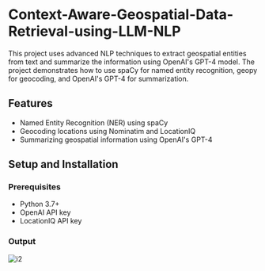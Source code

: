 # Context-Aware-Geospatial-Data-Retrieval-using-LLM-NLP

This project uses advanced NLP techniques to extract geospatial entities from text and summarize the information using OpenAI's GPT-4 model. The project demonstrates how to use spaCy for named entity recognition, geopy for geocoding, and OpenAI's GPT-4 for summarization.

## Features

- Named Entity Recognition (NER) using spaCy
- Geocoding locations using Nominatim and LocationIQ
- Summarizing geospatial information using OpenAI's GPT-4

## Setup and Installation

### Prerequisites

- Python 3.7+
- OpenAI API key
- LocationIQ API key

### Output
![i2](https://github.com/user-attachments/assets/320097b0-f51d-4acd-ae9d-fe4f802fd75b)
